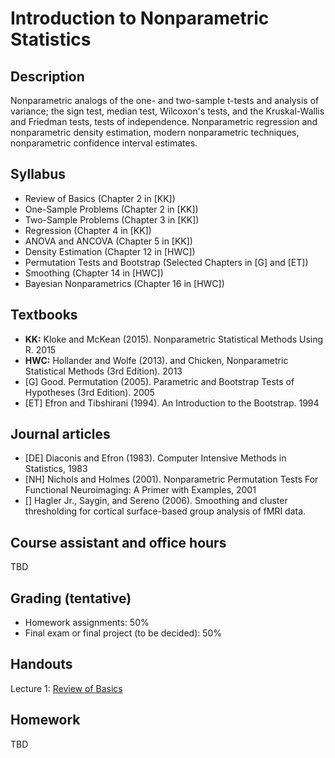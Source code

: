 # Introduction to Nonparametric Statistics

## Description
Nonparametric analogs of the one- and two-sample t-tests and analysis of variance; the sign test, median test, Wilcoxon's tests, and the Kruskal-Wallis and Friedman tests, tests of independence. Nonparametric regression and nonparametric density estimation, modern nonparametric techniques, nonparametric confidence interval estimates.

## Syllabus
* Review of Basics (Chapter 2 in [KK])
* One-Sample Problems (Chapter 2 in [KK])
* Two-Sample Problems (Chapter 3 in [KK])
* Regression (Chapter 4 in [KK])
* ANOVA and ANCOVA (Chapter 5 in [KK])
* Density Estimation (Chapter 12 in [HWC])
* Permutation Tests and Bootstrap (Selected Chapters in [G] and [ET])
* Smoothing (Chapter 14 in [HWC])
* Bayesian Nonparametrics (Chapter 16 in [HWC])

## Textbooks
* **KK:** Kloke and McKean (2015). Nonparametric Statistical Methods Using R. 2015
* **HWC:** Hollander and Wolfe (2013). and Chicken, Nonparametric Statistical Methods (3rd Edition). 2013
* [G] Good. Permutation (2005). Parametric and Bootstrap Tests of Hypotheses (3rd Edition). 2005
* [ET] Efron and Tibshirani (1994). An Introduction to the Bootstrap. 1994

## Journal articles
* [DE] Diaconis and Efron (1983). Computer Intensive Methods in Statistics, 1983
* [NH] Nichols and Holmes (2001). Nonparametric Permutation Tests For Functional Neuroimaging: A Primer with Examples, 2001
* [] Hagler Jr., Saygin, and Sereno (2006). Smoothing and cluster thresholding for cortical surface-based group analysis of fMRI data. 

## Course assistant and office hours
TBD

## Grading (tentative)
* Homework assignments: 50%
* Final exam or final project (to be decided): 50%

## Handouts
Lecture 1: [Review of Basics](Lecture1/Slides.pdf)

## Homework
TBD
